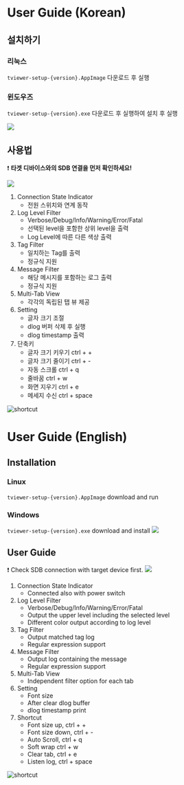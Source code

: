 # User Guide (Korean)

## 설치하기
### 리눅스
`tviewer-setup-{version}.AppImage` 다운로드 후 실행

### 윈도우즈
`tviewer-setup-{version}.exe` 다운로드 후 실행하여 설치 후 실행

![](https://user-images.githubusercontent.com/9311990/89435068-4fed6d80-d77f-11ea-9970-d44809f9479f.gif)

## 사용법
❗ **타겟 디바이스와의 SDB 연결을 먼저 확인하세요!**

![](https://user-images.githubusercontent.com/9311990/89434866-0ac93b80-d77f-11ea-8edf-dcea680d6055.gif)

1. Connection State Indicator
   - 전원 스위치와 연계 동작
1. Log Level Filter
   - Verbose/Debug/Info/Warning/Error/Fatal
   - 선택된 level을 포함한 상위 level을 출력
   - Log Level에 따른 다른 색상 출력
1. Tag Filter
   - 일치하는 Tag를 출력
   - 정규식 지원
1. Message Filter
   - 해당 메시지를 포함하는 로그 출력
   - 정규식 지원
1. Multi-Tab View
   - 각각의 독립된 탭 뷰 제공
1. Setting
   - 글자 크기 조절
   - dlog 버퍼 삭제 후 실행
   - dlog timestamp 출력
1. 단축키
   - 글자 크기 키우기 ctrl + +
   - 글자 크기 줄이기 ctrl + -
   - 자동 스크롤 ctrl + q
   - 줄바꿈 ctrl + w
   - 화면 지우기 ctrl + e
   - 메세지 수신 ctrl + space

![shortcut](https://user-images.githubusercontent.com/9311990/96146228-0a001300-0f41-11eb-821e-4a7d27862e9d.png)

# User Guide (English)

## Installation
### Linux
`tviewer-setup-{version}.AppImage` download and run

### Windows
`tviewer-setup-{version}.exe` download and install
![](https://user-images.githubusercontent.com/9311990/89435068-4fed6d80-d77f-11ea-9970-d44809f9479f.gif)

## User Guide
❗ Check SDB connection with target device first.
![](https://user-images.githubusercontent.com/9311990/89434866-0ac93b80-d77f-11ea-8edf-dcea680d6055.gif)

1. Connection State Indicator
   - Connected also with power switch
1. Log Level Filter
   - Verbose/Debug/Info/Warning/Error/Fatal
   - Output the upper level including the selected level
   - Different color output according to log level
1. Tag Filter
   - Output matched tag log
   - Regular expression support
1. Message Filter
   - Output log containing the message
   - Regular expression support
1. Multi-Tab View
   - Independent filter option for each tab
1. Setting
   - Font size
   - After clear dlog buffer
   - dlog timestamp print
1. Shortcut
   - Font size up, ctrl + +
   - Font size down, ctrl + -
   - Auto Scroll, ctrl + q
   - Soft wrap ctrl + w
   - Clear tab, ctrl + e
   - Listen log, ctrl + space

![shortcut](https://user-images.githubusercontent.com/9311990/96146228-0a001300-0f41-11eb-821e-4a7d27862e9d.png)
